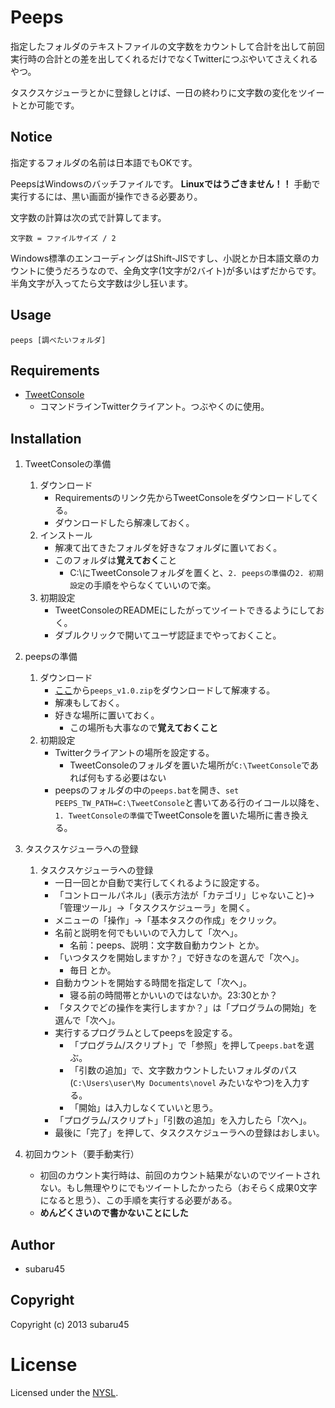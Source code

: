 # Peeps

指定したフォルダのテキストファイルの文字数をカウントして合計を出して前回実行時の合計との差を出してくれるだけでなくTwitterにつぶやいてさえくれるやつ。

タスクスケジューラとかに登録しとけば、一日の終わりに文字数の変化をツイートとか可能です。

## Notice

指定するフォルダの名前は日本語でもOKです。

PeepsはWindowsのバッチファイルです。
**Linuxではうごきません！！**
手動で実行するには、黒い画面が操作できる必要あり。

文字数の計算は次の式で計算してます。

    文字数 = ファイルサイズ / 2

Windows標準のエンコーディングはShift-JISですし、小説とか日本語文章のカウントに使うだろうなので、全角文字(1文字が2バイト)が多いはずだからです。
半角文字が入ってたら文字数は少し狂います。

## Usage

    peeps [調べたいフォルダ]


## Requirements

* [TweetConsole](http://www.vector.co.jp/soft/win95/net/se483315.html)
    * コマンドラインTwitterクライアント。つぶやくのに使用。


## Installation

1. TweetConsoleの準備
    1. ダウンロード
        * Requirementsのリンク先からTweetConsoleをダウンロードしてくる。
        * ダウンロードしたら解凍しておく。
    2. インストール
        * 解凍て出てきたフォルダを好きなフォルダに置いておく。
        * このフォルダは**覚えておく**こと
            * C:\にTweetConsoleフォルダを置くと、`2. peepsの準備`の`2. 初期設定`の手順をやらなくていいので楽。
    3. 初期設定
        * TweetConsoleのREADMEにしたがってツイートできるようにしておく。
        * ダブルクリックで開いてユーザ認証までやっておくこと。
        
2. peepsの準備
    1. ダウンロード
        * [ここ](https://bitbucket.org/subaru45/peeps/downloads/peeps_v1.0.zip)から`peeps_v1.0.zip`をダウンロードして解凍する。
        * 解凍もしておく。
        * 好きな場所に置いておく。
            * この場所も大事なので**覚えておくこと**
    2. 初期設定
        * Twitterクライアントの場所を設定する。
            * TweetConsoleのフォルダを置いた場所が`C:\TweetConsole`であれば何もする必要はない
        * peepsのフォルダの中の`peeps.bat`を開き、`set PEEPS_TW_PATH=C:\TweetConsole`と書いてある行のイコール以降を、`1. TweetConsoleの準備`でTweetConsoleを置いた場所に書き換える。
        
3. タスクスケジューラへの登録
    1. タスクスケジューラへの登録
        * 一日一回とか自動で実行してくれるように設定する。
        * 「コントロールパネル」(表示方法が「カテゴリ」じゃないこと)→「管理ツール」→「タスクスケジューラ」を開く。
        * メニューの「操作」→「基本タスクの作成」をクリック。
        * 名前と説明を何でもいいので入力して「次へ」。
            * 名前：peeps、説明：文字数自動カウント とか。
        * 「いつタスクを開始しますか？」で好きなのを選んで「次へ」。
            * 毎日 とか。
        * 自動カウントを開始する時間を指定して「次へ」。
            * 寝る前の時間帯とかいいのではないか。23:30とか？
        * 「タスクでどの操作を実行しますか？」は「プログラムの開始」を選んで「次へ」。
        * 実行するプログラムとしてpeepsを設定する。
            * 「プログラム/スクリプト」で「参照」を押して`peeps.bat`を選ぶ。
            * 「引数の追加」で、文字数カウントしたいフォルダのパス(`C:\Users\user\My Documents\novel` みたいなやつ)を入力する。
            * 「開始」は入力しなくていいと思う。
        * 「プログラム/スクリプト」「引数の追加」を入力したら「次へ」。
        * 最後に「完了」を押して、タスクスケジューラへの登録はおしまい。
4. 初回カウント（要手動実行）
    * 初回のカウント実行時は、前回のカウント結果がないのでツイートされない。もし無理やりにでもツイートしたかったら（おそらく成果0文字になると思う）、この手順を実行する必要がある。
    * **めんどくさいので書かないことにした**


## Author

* subaru45

## Copyright

Copyright (c) 2013 subaru45

# License

Licensed under the [NYSL](http://www.kmonos.net/nysl/).

